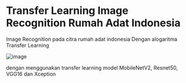 # Transfer Learning Image Recognition Rumah Adat Indonesia
Image Recognition pada citra rumah adat indonesia Dengan alogaritma Transfer Learning

![image](https://user-images.githubusercontent.com/118801994/207824014-8593bcac-19bc-41c6-a4d8-9fcdda59b7d9.png)

dengan menggunakan transfer learning model MobileNetV2, Resnet50, VGG16 dan Xception

